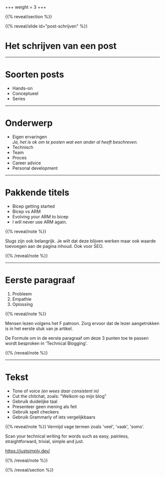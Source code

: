 +++
weight = 3
+++

{{% reveal/section %}}

{{% reveal/slide id="post-schrijven" %}}

# Het schrijven van een post

---

# Soorten posts

- Hands-on
- Conceptueel
- Series

---

# Onderwerp

- Eigen ervaringen  
 _Ja, het is ok om te posten wat een ander al heeft beschreven._
- Technisch
- Team
- Proces
- Career advice
- Personal development

---

# Pakkende titels

- Bicep getting started
- Bicep vs ARM
- Evolving your ARM to bicep
- I will never use ARM again.

{{% reveal/note %}}

Slugs zijn ook belangrijk. Je wilt dat deze blijven werken maar ook waarde toevoegen aan de pagina inhoud. Ook voor SEO.

{{% /reveal/note %}}

---

# Eerste paragraaf

1. Probleem
1. Empathie
1. Oplossing

{{% reveal/note %}}

Mensen lezen volgens het F patroon. Zorg ervoor dat de lezer aangetrokken is in het eerste stuk van je artikel.

De Formule om in de eerste paragraaf om deze 3 punten toe te passen wordt besproken in 'Technical Blogging'.

{{% /reveal/note %}}

---

# Tekst

- Tone of voice _(en wees daar consistent in)_
- Cut the chitchat, zoals: "Welkom op mijn blog"
- Gebruik duidelijke taal
- Presenteer geen mening als feit
- Gebruik spell checkers
- Gebruik Grammarly of iets vergelijkbaars

{{% reveal/note %}}
Vermijd vage termen zoals 'veel', 'vaak', 'soms'.

Scan your technical writing for words such as easy, painless, straightforward, trivial, simple and just.

https://justsimply.dev/

{{% /reveal/note %}}

{{% /reveal/section %}}
